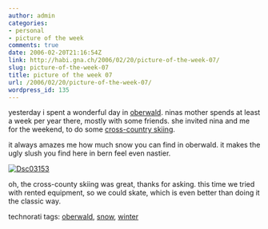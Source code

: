 ```yaml
---
author: admin
categories:
- personal
- picture of the week
comments: true
date: 2006-02-20T21:16:54Z
link: http://habi.gna.ch/2006/02/20/picture-of-the-week-07/
slug: picture-of-the-week-07
title: picture of the week 07
url: /2006/02/20/picture-of-the-week-07/
wordpress_id: 135
---
```


yesterday i spent a wonderful day in [oberwald](http://map.search.ch/oberwald-vs). ninas mother spends at least a week per year there, mostly with some friends. she invited nina and me for the weekend, to do some [cross-country skiing](http://koni-sport.ch/).
  
it always amazes me how much snow you can find in oberwald. it makes the ugly slush you find here in bern feel even nastier.



[![Dsc03153](http://habi.gna.ch/blog/images/DSC03153-tm.jpg)](http://habi.gna.ch/blog/images/DSC03153.jpg)



 
  
oh, the cross-county skiing was great, thanks for asking. this time we tried with rented equipment, so we could skate, which is even better than doing it the classic way.





technorati tags: [oberwald](http://www.technorati.com/tag/oberwald), [snow](http://www.technorati.com/tag/snow), [winter](http://www.technorati.com/tag/winter)
